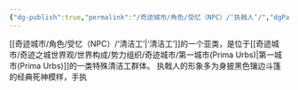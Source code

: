```yaml
---
{"dg-publish":true,"permalink":"/奇迹城市/角色/受忆（NPC）/‘执戟人’/","dgPassFrontmatter":true}
---
```


[[奇迹城市/角色/受忆（NPC）/‘清洁工’\|‘清洁工’]]的一个亚类，是位于[[奇迹城市/奇迹之城世界观/世界构成/势力组织/奇迹城市/第一城市(Prima Urbs)\|第一城市(Prima Urbs)]]的一类特殊清洁工群体。
执戟人的形象多为身披黑色镶边斗篷的经典死神模样，手执